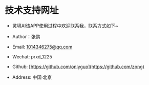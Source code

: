 
# 技术支持网址

- 灵境AI该APP使用过程中欢迎联系我，联系方式如下~

- Author：张鹏

- Email: 1014346275@qq.com

- Wechat: prxd_1225

- Github: [https://github.com/onlyguo](https://github.com/zpng)

- Address: 中国·北京
